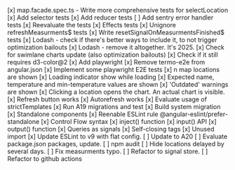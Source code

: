 [x] map.facade.spec.ts - Write more comprehensive tests for selectLocation
[x] Add selector tests
[x] Add reducer tests
[ ] Add sentry error handler tests
[x] Reevaluate the tests
[x] Effects tests
    [x] Unignore refreshMeasurments$ tests
    [x] Write resetSignalOnMeasurmentsFinished$ tests
[x] Lodash - check if there's better ways to include it, to not trigger optimization bailouts
[x] Lodash - remove it altogether. It's 2025.
[x] Check for swimlane charts update (also optimization bailouts)
    [x] Check if it still requires d3-color@2
[x] Add playwright
    [x] Remove termo-e2e from angular.json
[x] Implement some playwright E2E tests
    [x] n map locations are shown
    [x] Loading indicator show while loading
    [x] Expected name, temperature and min-temperature values are shown
    [x] 'Outdated' warnings are shown
    [x] Clicking a location opens the chart. An actual chart is visible.
    [x] Refresh button works
    [x] Autorefresh works
[x] Evaluate usage of strictTemplates
[x] Run A19 migrations and test
    [x] Build system migration
    [x] Standalone components
        [x] Reenable ESLint rule @angular-eslint/prefer-standalone
    [x] Control Flow syntax
    [x] inject() function
    [x] input() API
    [x] output() function
    [x] Queries as signals
    [x] Self-closing tags
    [x] Unused import
[x] Update ESLint to v9 with flat config.
[ ] Update to A20
[ ] Evaluate package.json packages, update.
[ ] npm audit
[ ] Hide locations delayed by several days.
[ ] Fix measurments typo.
[ ] Refactor to signal store.
[ ] Refactor to github actions
